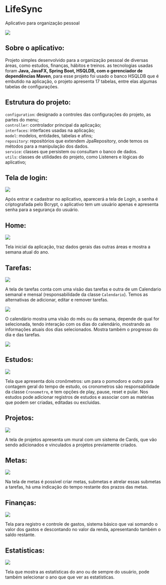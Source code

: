 # LifeSync

Aplicativo para organização pessoal

![](https://github.com/Beforg/assets/blob/main/lifesync/home.png)

## Sobre o aplicativo:

Projeto simples desenvolvido para a organização pessoal de diversas áreas, como estudos, finanças, hábitos e treinos. as tecnologias usadas foram **Java, JavaFX, Spring Boot, HSQLDB, com o gerenciador de dependências Maven**, para esse projeto foi usado o banco HSQLDB que é embutido
na aplicação, o projeto apresenta 17 tabelas, entre elas algumas tabelas de configurações.

## Estrutura do projeto:

`configuration`: designado a controles das configurações do projeto, as partes do menu;<br>
`controller`: controlador principal da aplicação;<br>
`interfaces`: interfaces usadas na aplicação;<br>
`model`: modelos, entidades, tabelas e afins;<br>
`repository`: repositórios que extendem JpaRepository, onde temos os métodos para a manipulação dos dados.<br>
`service`: classes que persistem ou consultam o banco de dados.<br>
`utils`: classes de utilidades do projeto, como Listeners e lógicas do aplicativo;

## Tela de login:

![](https://github.com/Beforg/assets/blob/main/lifesync/login.png)

Após entrar e cadastrar no aplicativo, aparecerá a tela de Login, a senha é criptografada pelo Bcrypt, o aplicativo tem um usuário apenas e apresenta senha para a segurança do usuário.

## Home:

![](https://github.com/Beforg/assets/blob/main/lifesync/home.png)

Tela inicial da aplicação, traz dados gerais das outras áreas e mostra a semana atual do ano.

## Tarefas:

![](https://github.com/Beforg/assets/blob/main/lifesync/tarefas.png)

A tela de tarefas conta com uma visão das tarefas e outra de um Calendario semanal e mensal (responsabilidade da classe `Calendario`).
Temos as alternativas de adicionar, editar e remover tarefas.

![](https://github.com/Beforg/assets/blob/main/lifesync/tarefas_calendario.png)

O calendário mostra uma visão do mês ou da semana, depende de qual for selecionada, tendo interação com os dias do calendário, mostrando as informações atuais dos dias selecionados.
Mostra também o progresso do dia e das tarefas.

![](https://github.com/Beforg/assets/blob/main/lifesync/tarefas_semana.png)

## Estudos:

![](https://github.com/Beforg/assets/blob/main/lifesync/estudos.png)

Tela que apresenta dois cronômetros: um para o pomodoro e outro para contagem geral do tempo de estudo, os cronometros são responsabilidade da classe `Cronometro`, e tem opções de play, pause, reset e pular.
Nos estudos pode adicionar registros de estudos e associar com as matérias que podem ser criadas, editadas ou excluidas.

## Projetos:

![](https://github.com/Beforg/assets/blob/main/lifesync/projetos.png)

A tela de projetos apresenta um mural com um sistema de Cards, que vão sendo adicionados e vinculados a projetos previamente criados. 

## Metas:

![](https://github.com/Beforg/assets/blob/main/lifesync/metas.png)

Na tela de metas é possível criar metas, submetas e atrelar essas submetas a tarefas, há uma indicação do tempo restante dos prazos das metas.

## Finanças:

![](https://github.com/Beforg/assets/blob/main/lifesync/financas.png)

Tela para registro e controle de gastos, sistema básico que vai somando o valor dos gastos e descontando no valor da renda, apresentando também o saldo restante.

## Estatísticas:

![](https://github.com/Beforg/assets/blob/main/lifesync/estatisticas.png)

Tela que mostra as estatísticas do ano ou de sempre do usuário, pode também selecionar o ano que que ver as estatísticas.


